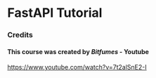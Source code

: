 # FastAPI Tutorial
### Credits
#### This course was created by *Bitfumes* - Youtube
https://www.youtube.com/watch?v=7t2alSnE2-I